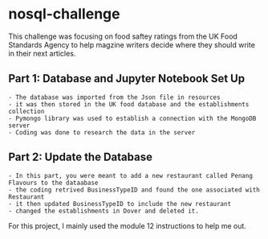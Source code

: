 # nosql-challenge

This challenge was focusing on food saftey ratings from the UK Food Standards Agency to help magzine writers decide where they should write in their next articles. 

## Part 1: Database and Jupyter Notebook Set Up
    - The database was imported from the Json file in resources 
    - it was then stored in the UK food database and the establishments collection
    - Pymongo library was used to establish a connection with the MongoDB server 
    - Coding was done to research the data in the server 
## Part 2: Update the Database
    - In this part, you were meant to add a new restaurant called Penang Flavours to the dataabase 
    - the coding retrived BusinessTypeID and found the one associated with Restaurant
    - it then updated BusinessTypeID to include the new restaurant 
    - changed the establishments in Dover and deleted it. 

For this project, I mainly used the module 12 instructions to help me out. 
